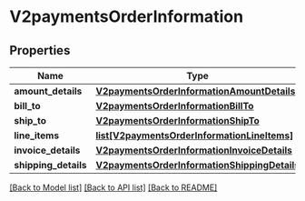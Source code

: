 # V2paymentsOrderInformation

## Properties
Name | Type | Description | Notes
------------ | ------------- | ------------- | -------------
**amount_details** | [**V2paymentsOrderInformationAmountDetails**](V2paymentsOrderInformationAmountDetails.md) |  | [optional] 
**bill_to** | [**V2paymentsOrderInformationBillTo**](V2paymentsOrderInformationBillTo.md) |  | [optional] 
**ship_to** | [**V2paymentsOrderInformationShipTo**](V2paymentsOrderInformationShipTo.md) |  | [optional] 
**line_items** | [**list[V2paymentsOrderInformationLineItems]**](V2paymentsOrderInformationLineItems.md) |  | [optional] 
**invoice_details** | [**V2paymentsOrderInformationInvoiceDetails**](V2paymentsOrderInformationInvoiceDetails.md) |  | [optional] 
**shipping_details** | [**V2paymentsOrderInformationShippingDetails**](V2paymentsOrderInformationShippingDetails.md) |  | [optional] 

[[Back to Model list]](../README.md#documentation-for-models) [[Back to API list]](../README.md#documentation-for-api-endpoints) [[Back to README]](../README.md)


